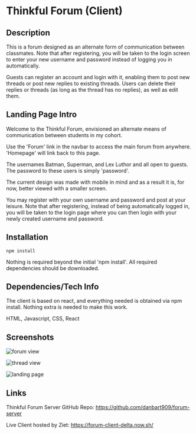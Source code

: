 # Thinkful Forum (Client)

## Description

This is a forum designed as an alternate form of communication between classmates. Note that after registering, you will be taken to the login screen to enter your new username and password instead of logging you in automatically.

Guests can register an account and login with it, enabling them to post new threads or post new replies to existing threads. Users can delete their replies or threads (as long as the thread has no replies), as well as edit them.

## Landing Page Intro

Welcome to the Thinkful Forum, envisioned an alternate means of communication between students in my cohort.

Use the 'Forum' link in the navbar to access the main forum from anywhere. 'Homepage' will link back to this page.

The usernames Batman, Superman, and Lex Luthor and all open to guests. The password to these users is simply 'password'.

The current design was made with mobile in mind and as a result it is, for now, better viewed with a smaller screen.

You may register with your own username and password and post at your leisure. Note that after registering, instead of being automatically logged in, you will be taken to the login page where you can then login with your newly created username and password.

## Installation

```
npm install
```

Nothing is required beyond the initial 'npm install'. All required dependencies should be downloaded.

## Dependencies/Tech Info

The client is based on react, and everything needed is obtained via npm install. Nothing extra is needed to make this work.

HTML, Javascript, CSS, React

## Screenshots

![forum view](https://i.imgur.com/HZ7pWO9.png "forum-view")

![thread view](https://i.imgur.com/itKCeCp.png "thread-view")

![landing page](https://i.imgur.com/0meUB4F.png "landing-page")

## Links

Thinkful Forum Server GitHub Repo: https://github.com/danbart909/forum-server

Live Client hosted by Ziet: https://forum-client-delta.now.sh/
